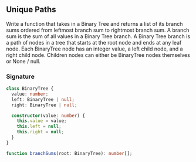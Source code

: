 ## Unique Paths

Write a function that takes in a Binary Tree and returns a list of its branch sums ordered from leftmost branch sum to rightmost branch sum.
A branch sum is the sum of all values in a Binary Tree branch. A Binary Tree branch is a path of nodes in a tree that starts at the root node and ends at any leaf node.
Each BinaryTree node has an integer value, a left child node, and a right child node. Children nodes can either be BinaryTree nodes themselves or None / null.

### Signature

```typescript
class BinaryTree {
  value: number;
  left: BinaryTree | null;
  right: BinaryTree | null;

  constructor(value: number) {
    this.value = value;
    this.left = null;
    this.right = null;
  }
}

function branchSums(root: BinaryTree): number[];
```
